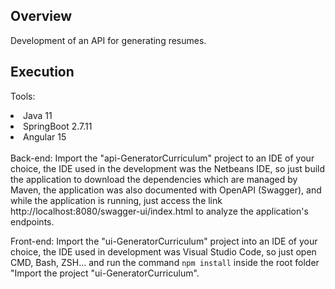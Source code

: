 ## Overview

Development of an API for generating resumes.

## Execution

Tools:
<li> Java 11 </li>
<li> SpringBoot 2.7.11 </li>
<li> Angular 15 </li>
<br>
Back-end: 
Import the "api-GeneratorCurriculum" project to an IDE of your choice, the IDE used in the development was the Netbeans IDE,
so just build the application to download the dependencies which are managed by Maven, the application was also documented with OpenAPI (Swagger),
and while the application is running, just access the link http://localhost:8080/swagger-ui/index.html to analyze the application's endpoints.

<br>

Front-end:
Import the "ui-GeneratorCurriculum" project into an IDE of your choice, the IDE used in development was Visual Studio Code, so just open CMD, Bash, ZSH...
and run the command <code>npm install</code> inside the root folder "Import the project "ui-GeneratorCurriculum".
